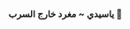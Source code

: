 ### ياسيدي ~ مغرد خارج السرب  🦅

<!--
**YaSeDeMe/yasedeme** is a ✨ _special_ ✨ repository because its `README.md` (this file) appears on your GitHub profile.

Here are some ideas to get you started:

- 🎙️ صوتيات عبدالله الأصعب  ...
- 🌱 I’m currently learning ...
- 👯 I’m looking to collaborate on ...
- 🤔 I’m looking for help with ...
- 💬 Ask me about ...
- 📫 How to reach me: ...
- 😄 Pronouns: ...
- ⚡ Fun fact: ...
-->
